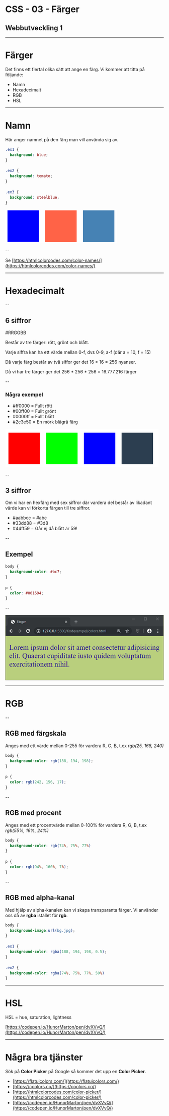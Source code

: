 # CSS - 03 - Färger
## Webbutveckling 1

---

# Färger

Det finns ett flertal olika sätt att ange en färg. Vi kommer att titta på följande:
  * Namn
  * Hexadecimalt
  * RGB
  * HSL

---

# Namn

Här anger namnet på den färg man vill använda sig av.

```css
.ex1 {
  background: blue;
}

.ex2 {
  background: tomato;
}

.ex3 {
  background: steelblue;
}
```

![01](images/colors-02.png)

--

Se [https://htmlcolorcodes.com/color-names/](https://htmlcolorcodes.com/color-names/)

---

# Hexadecimalt 

--

## 6 siffror

\#<span class="redtext">RR</span><span class="greentext">GG</span><span class="bluetext">BB</span>

Består av tre färger: rött, grönt och blått.

Varje siffra kan ha ett värde mellan 0-f, dvs 0-9, a-f (där a = 10, f = 15)

Då varje färg består av två siffor ger det 16 * 16 = 256 nyanser.

Då vi har tre färger ger det 256 * 256 * 256 = 16.777.216 färger

--

### Några exempel

* \#ff0000 = Fullt rött
* \#00ff00 = Fullt grönt
* \#0000ff = Fullt blått
* \#2c3e50 = En mörk blågrå färg

![01](images/colors-01.png)

--

## 3 siffror

Om vi har en hexfärg med sex siffror där vardera del består av likadant värde kan vi förkorta färgen till tre siffror.

 * #aabbcc = #abc
 * #33dd88 = #3d8
 * #44ff59 = <span class="redtext">Går ej då blått är 59!</span>

--

## Exempel

```css
body {
  background-color: #bc7;
}

p {
  color: #001694;
}
```

--

![01](images/colors-03.PNG)

---

# RGB

--

## RGB med färgskala

Anges med ett värde mellan 0-255 för vardera R, G, B, t.ex *rgb(25, 168, 240)*

```css
body {
  background-color: rgb(188, 194, 198);
}

p {
  color: rgb(242, 156, 17);
}
```

--

## RGB med procent

Anges med ett procentvärde mellan 0-100% för vardera R, G, B, t.ex *rgb(55%, 16%, 24%)*

```css
body {
  background-color: rgb(74%, 75%, 77%)
}

p {
  color: rgb(94%, 160%, 7%);
}
```

--

## RGB med alpha-kanal

Med hjälp av alpha-kanalen kan vi skapa transparanta färger. Vi använder oss då av **rgba** istället för **rgb**.

```css
body {
  background-image:url(bg.jpg);
}

.ex1 {
  background-color: rgba(188, 194, 198, 0.5);
}

.ex2 {
  background-color: rgba(74%, 75%, 77%, 50%)
}
```

---

# HSL

HSL = hue, saturation, lightness

[https://codepen.io/HunorMarton/pen/dvXVvQ/](https://codepen.io/HunorMarton/pen/dvXVvQ/)

---

# Några bra tjänster

Sök på **Color Picker** på Google så kommer det upp en **Color Picker**.

* [https://flatuicolors.com/](https://flatuicolors.com/)
* [https://coolors.co/](https://coolors.co/)
* [https://htmlcolorcodes.com/color-picker/](https://htmlcolorcodes.com/color-picker/)
* [https://codepen.io/HunorMarton/pen/dvXVvQ/](https://codepen.io/HunorMarton/pen/dvXVvQ/)
